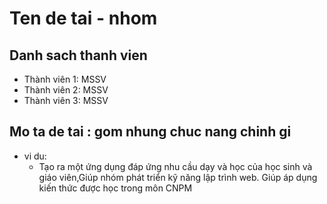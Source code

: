 # Ten de tai - nhom
## Danh sach thanh vien
* Thành viên 1: MSSV
* Thành viên 2: MSSV
* Thành viên 3: MSSV
## Mo ta de tai : gom nhung chuc nang chinh gi
* vi du:
    * Tạo ra một ứng dụng đáp ứng nhu cầu dạy và học của học sinh và giáo viên,Giúp nhóm phát triển kỹ năng lập trình web. Giúp áp dụng kiến thức được học trong môn CNPM